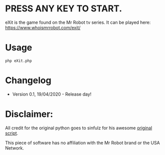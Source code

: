 # PRESS ANY KEY TO START.

eXit is the game found on the Mr Robot tv series. It can be played here: https://www.whoismrrobot.com/exit/

# Usage

```
php eXit.php
```

# Changelog
* Version 0.1, 19/04/2020 - Release day! 

# Disclaimer:
All credit for the original python goes to sinfulz for his awesome [original script](https://github.com/sinfulz/eXit).

This piece of software has no affiliation with the Mr Robot brand or the USA Network.
